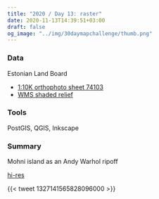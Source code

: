 ```yaml
---
title: "2020 / Day 13: raster"
date: 2020-11-13T14:39:51+03:00
draft: false
og_image: "../img/30daymapchallenge/thumb.png"
---
```

### Data
Estonian Land Board
- [1:10K orthophoto sheet 74103](https://geoportaal.maaamet.ee/index.php?lang_id=2&page_id=662)
- [WMS shaded relief](https://geoportaal.maaamet.ee/eng/Services/Public-WMS-Service-p346.html)

### Tools
PostGIS, QGIS, Inkscape

### Summary
Mohni island as an Andy Warhol ripoff

[hi-res](https://tkardi.ee/writeup/img/30daymapchallenge/day-13-raster.png)

{{< tweet 1327141565828096000 >}}
